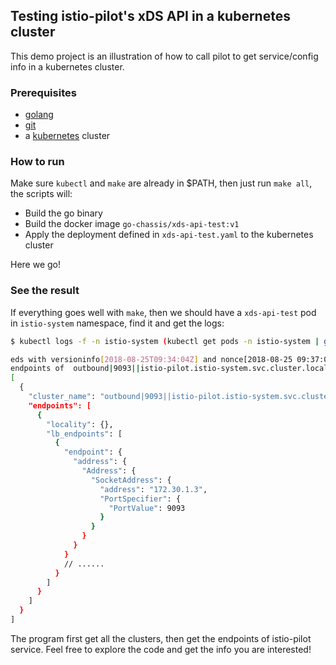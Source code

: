 ## Testing istio-pilot's xDS API in a kubernetes cluster

This demo project is an illustration of how to call pilot to get service/config info in a kubernetes cluster.



### Prerequisites

- [golang](https://golang.org/)
- [git](https://git-scm.com/)
- a [kubernetes](https://kubernetes.io/) cluster

### How to run

Make sure `kubectl` and `make` are already in $PATH, then just run `make all`, the scripts will:

- Build the go binary
- Build the docker image `go-chassis/xds-api-test:v1`
- Apply the deployment defined in `xds-api-test.yaml` to the kubernetes cluster

Here we go!



### See the result

If everything goes well with `make`, then we should have a `xds-api-test` pod in `istio-system` namespace, find it and get the logs:

```bash
$ kubectl logs -f -n istio-system (kubectl get pods -n istio-system | grep xds-api-test | awk '{print $1}')

eds with versioninfo[2018-08-25T09:34:04Z] and nonce[2018-08-25 09:37:07.993629455 +0000 UTC m=+22137.693872102]
endpoints of  outbound|9093||istio-pilot.istio-system.svc.cluster.local
[
  {
    "cluster_name": "outbound|9093||istio-pilot.istio-system.svc.cluster.local",
    "endpoints": [
      {
        "locality": {},
        "lb_endpoints": [
          {
            "endpoint": {
              "address": {
                "Address": {
                  "SocketAddress": {
                    "address": "172.30.1.3",
                    "PortSpecifier": {
                      "PortValue": 9093
                    }
                  }
                }
              }
            }
            // ......
          }
        ]
      }
    ]
  }
]
```

The program first get all the clusters, then get the endpoints of istio-pilot service. Feel free to explore the code and get the info you are interested!